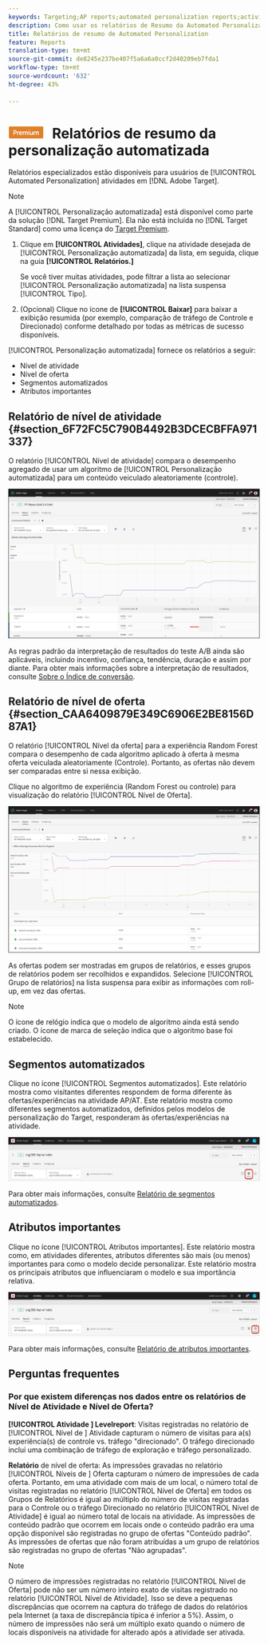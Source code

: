 ```yaml
---
keywords: Targeting;AP reports;automated personalization reports;activity level report;offer level report;offer detail report
description: Como usar os relatórios de Resumo da Automated Personalization?
title: Relatórios de resumo de Automated Personalization
feature: Reports
translation-type: tm+mt
source-git-commit: de8245e237be407f5a6a6a0ccf2d40209eb7fda1
workflow-type: tm+mt
source-wordcount: '632'
ht-degree: 43%

---
```



# ![PREMIUM](/help/assets/premium.png) Relatórios de resumo da personalização automatizada

Relatórios especializados estão disponíveis para usuários de [!UICONTROL Automated Personalization] atividades em [!DNL Adobe Target].

>[!NOTE]
>
>A [!UICONTROL Personalização automatizada] está disponível como parte da solução [!DNL Target Premium]. Ela não está incluída no [!DNL Target Standard] como uma licença do [Target Premium](/help/c-intro/intro.md#premium).

1. Clique em **[!UICONTROL Atividades]**, clique na atividade desejada de [!UICONTROL Personalização automatizada] da lista, em seguida, clique na guia **[!UICONTROL Relatórios.]**

   Se você tiver muitas atividades, pode filtrar a lista ao selecionar [!UICONTROL Personalização automatizada] na lista suspensa [!UICONTROL Tipo].

1. (Opcional) Clique no ícone de **[!UICONTROL Baixar]** para baixar a exibição resumida (por exemplo, comparação de tráfego de Controle e Direcionado) conforme detalhado por todas as métricas de sucesso disponíveis.

[!UICONTROL Personalização automatizada] fornece os relatórios a seguir:

* Nível de atividade
* Nível de oferta
* Segmentos automatizados
* Atributos importantes

## Relatório de nível de atividade {#section_6F72FC5C790B4492B3DCECBFFA971337}

O relatório [!UICONTROL Nível de atividade] compara o desempenho agregado de usar um algoritmo de [!UICONTROL Personalização automatizada] para um conteúdo veiculado aleatoriamente (controle).

![Relatório de nível de atividade](/help/c-reports/assets/box_plot_ap.png)

As regras padrão da interpretação de resultados do teste A/B ainda são aplicáveis, incluindo incentivo, confiança, tendência, duração e assim por diante. Para obter mais informações sobre a interpretação de resultados, consulte  [Sobre o Índice de conversão](/help/c-reports/conversion-rate.md#concept_2D9FEDE8F94A485DAC86D611BFBDC844).

## Relatório de nível de oferta {#section_CAA6409879E349C6906E2BE8156D87A1}

O relatório [!UICONTROL Nível da oferta] para a experiência Random Forest compara o desempenho de cada algoritmo aplicado à oferta à mesma oferta veiculada aleatoriamente (Controle). Portanto, as ofertas não devem ser comparadas entre si nessa exibição.

Clique no algoritmo de experiência (Random Forest ou controle) para visualização do relatório [!UICONTROL Nível de Oferta].

![](assets/ap_OfferLevelRpt.png)

As ofertas podem ser mostradas em grupos de relatórios, e esses grupos de relatórios podem ser recolhidos e expandidos. Selecione [!UICONTROL Grupo de relatórios] na lista suspensa para exibir as informações com roll-up, em vez das ofertas.

>[!NOTE]
>
>O ícone de relógio indica que o modelo de algoritmo ainda está sendo criado. O ícone de marca de seleção indica que o algoritmo base foi estabelecido.

## Segmentos automatizados

Clique no ícone [!UICONTROL Segmentos automatizados]. Este relatório mostra como visitantes diferentes respondem de forma diferente às ofertas/experiências na atividade AP/AT. Este relatório mostra como diferentes segmentos automatizados, definidos pelos modelos de personalização do Target, responderam às ofertas/experiências na atividade.

![Ícone Segmentos automatizados](/help/c-reports/assets/icon-automated-sements-ap.png)

Para obter mais informações, consulte [Relatório de segmentos automatizados](/help/c-reports/c-personalization-insights-reports/automated-segments-report.md).

## Atributos importantes

Clique no ícone [!UICONTROL Atributos importantes]. Este relatório mostra como, em atividades diferentes, atributos diferentes são mais (ou menos) importantes para como o modelo decide personalizar. Este relatório mostra os principais atributos que influenciaram o modelo e sua importância relativa.

![Ícone de atributos importantes](/help/c-reports/assets/icon-important-attributes-ap.png)

Para obter mais informações, consulte [Relatório de atributos importantes](/help/c-reports/c-personalization-insights-reports/important-attributes-report.md).

## Perguntas frequentes

### Por que existem diferenças nos dados entre os relatórios de Nível de Atividade e Nível de Oferta?

**[!UICONTROL Atividade ] Levelreport**: Visitas registradas no relatório de  [!UICONTROL Nível de ] Atividade capturam o número de visitas para a(s) experiência(s) de controle vs. tráfego &quot;direcionado&quot;. O tráfego direcionado inclui uma combinação de tráfego de exploração e tráfego personalizado.

**Relatório** de nível de oferta: As impressões gravadas no relatório  [!UICONTROL Níveis de ] Oferta capturam o número de impressões de cada oferta. Portanto, em uma atividade com mais de um local, o número total de visitas registradas no relatório [!UICONTROL Nível de Oferta] em todos os Grupos de Relatórios é igual ao múltiplo do número de visitas registradas para o Controle ou o tráfego Direcionado no relatório [!UICONTROL Nível de Atividade] é igual ao número total de locais na atividade. As impressões de conteúdo padrão que ocorrem em locais onde o conteúdo padrão era uma opção disponível são registradas no grupo de ofertas &quot;Conteúdo padrão&quot;. As impressões de ofertas que não foram atribuídas a um grupo de relatórios são registradas no grupo de ofertas &quot;Não agrupadas&quot;.

>[!NOTE]

O número de impressões registradas no relatório [!UICONTROL Nível de Oferta] pode não ser um número inteiro exato de visitas registrado no relatório [!UICONTROL Nível de Atividade]. Isso se deve a pequenas discrepâncias que ocorrem na captura do tráfego de dados do relatórios pela Internet (a taxa de discrepância típica é inferior a 5%). Assim, o número de impressões não será um múltiplo exato quando o número de locais disponíveis na atividade for alterado após a atividade ser ativada.
